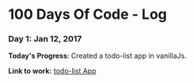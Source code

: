 # 100 Days Of Code - Log

### Day 1: Jan 12, 2017 

**Today's Progress**: Created a todo-list app in vanillaJs.

**Link to work:** [todo-list App](http://www.github.com/chuksFestus/todo-app)

